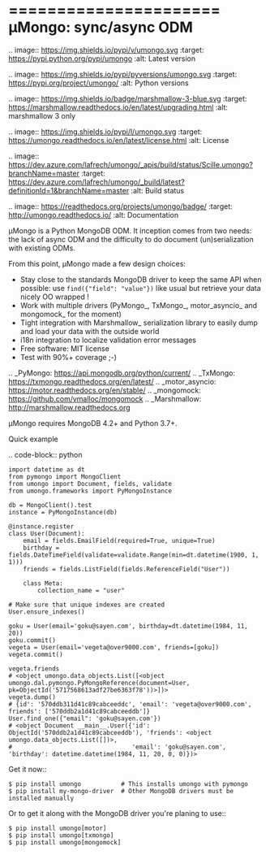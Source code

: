 ======================
μMongo: sync/async ODM
======================

.. image:: https://img.shields.io/pypi/v/umongo.svg
    :target: https://pypi.python.org/pypi/umongo
    :alt: Latest version

.. image:: https://img.shields.io/pypi/pyversions/umongo.svg
    :target: https://pypi.org/project/umongo/
    :alt: Python versions

.. image:: https://img.shields.io/badge/marshmallow-3-blue.svg
    :target: https://marshmallow.readthedocs.io/en/latest/upgrading.html
    :alt: marshmallow 3 only

.. image:: https://img.shields.io/pypi/l/umongo.svg
    :target: https://umongo.readthedocs.io/en/latest/license.html
    :alt: License

.. image:: https://dev.azure.com/lafrech/umongo/_apis/build/status/Scille.umongo?branchName=master
    :target: https://dev.azure.com/lafrech/umongo/_build/latest?definitionId=1&branchName=master
    :alt: Build status

.. image:: https://readthedocs.org/projects/umongo/badge/
        :target: http://umongo.readthedocs.io/
        :alt: Documentation

μMongo is a Python MongoDB ODM. It inception comes from two needs:
the lack of async ODM and the difficulty to do document (un)serialization
with existing ODMs.

From this point, μMongo made a few design choices:

- Stay close to the standards MongoDB driver to keep the same API when possible:
  use ``find({"field": "value"})`` like usual but retrieve your data nicely OO wrapped !
- Work with multiple drivers (PyMongo_, TxMongo_, motor_asyncio_ and mongomock_ for the moment)
- Tight integration with Marshmallow_ serialization library to easily
  dump and load your data with the outside world
- i18n integration to localize validation error messages
- Free software: MIT license
- Test with 90%+ coverage ;-)

.. _PyMongo: https://api.mongodb.org/python/current/
.. _TxMongo: https://txmongo.readthedocs.org/en/latest/
.. _motor_asyncio: https://motor.readthedocs.org/en/stable/
.. _mongomock: https://github.com/vmalloc/mongomock
.. _Marshmallow: http://marshmallow.readthedocs.org

µMongo requires MongoDB 4.2+ and Python 3.7+.

Quick example

.. code-block:: python

    import datetime as dt
    from pymongo import MongoClient
    from umongo import Document, fields, validate
    from umongo.frameworks import PyMongoInstance

    db = MongoClient().test
    instance = PyMongoInstance(db)

    @instance.register
    class User(Document):
        email = fields.EmailField(required=True, unique=True)
        birthday = fields.DateTimeField(validate=validate.Range(min=dt.datetime(1900, 1, 1)))
        friends = fields.ListField(fields.ReferenceField("User"))

        class Meta:
            collection_name = "user"

    # Make sure that unique indexes are created
    User.ensure_indexes()

    goku = User(email='goku@sayen.com', birthday=dt.datetime(1984, 11, 20))
    goku.commit()
    vegeta = User(email='vegeta@over9000.com', friends=[goku])
    vegeta.commit()

    vegeta.friends
    # <object umongo.data_objects.List([<object umongo.dal.pymongo.PyMongoReference(document=User, pk=ObjectId('5717568613adf27be6363f78'))>])>
    vegeta.dump()
    # {id': '570ddb311d41c89cabceeddc', 'email': 'vegeta@over9000.com', friends': ['570ddb2a1d41c89cabceeddb']}
    User.find_one({"email": 'goku@sayen.com'})
    # <object Document __main__.User({'id': ObjectId('570ddb2a1d41c89cabceeddb'), 'friends': <object umongo.data_objects.List([])>,
    #                                 'email': 'goku@sayen.com', 'birthday': datetime.datetime(1984, 11, 20, 0, 0)})>

Get it now::

    $ pip install umongo           # This installs umongo with pymongo
    $ pip install my-mongo-driver  # Other MongoDB drivers must be installed manually

Or to get it along with the MongoDB driver you're planing to use::

    $ pip install umongo[motor]
    $ pip install umongo[txmongo]
    $ pip install umongo[mongomock]
